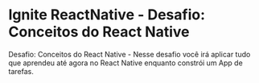 # Ignite ReactNative - Desafio: Conceitos do React Native
Desafio: Conceitos do React Native - Nesse desafio você irá aplicar tudo que aprendeu até agora no React Native enquanto constrói um App de tarefas.
